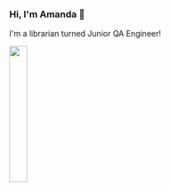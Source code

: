 ### Hi, I'm Amanda  👋

I'm a librarian turned Junior QA Engineer!

<img src="https://github.com/apita1423/apita1423/assets/39967820/7324e1b7-c486-454a-b8f3-3fe5451b8b1f" width="25%" height="25%"/>
